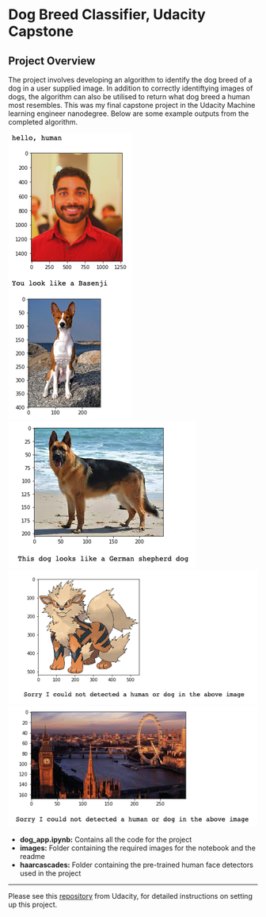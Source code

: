 # Dog Breed Classifier, Udacity Capstone

## Project Overview

The project involves developing an algorithm to identify the dog breed of a dog in a user supplied image. In addition to correctly identiftying images of dogs, the algorithm can also be utilised to return what dog breed a human most resembles.
This was my final capstone project in the Udacity Machine learning engineer nanodegree. Below are some example outputs from the completed algorithm.

![Jay Image](./images/example_outputs/jay.png) 
![GSD Image](./images/example_outputs/gsd.png) 
![Arcanine Image](./images/example_outputs/arcanine.png) 
![London Image](./images/example_outputs/london.png) 

* **dog_app.ipynb:** Contains all the code for the project
* **images:** Folder containing the required images for the notebook and the readme
* **haarcascades:** Folder containing the pre-trained human face detectors used in the project

---

Please see this [repository](https://github.com/udacity/deep-learning-v2-pytorch/tree/master/project-dog-classification) from Udacity, for detailed instructions on setting up this project.


